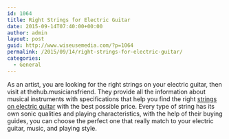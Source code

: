 ```yaml
---
id: 1064
title: Right Strings for Electric Guitar
date: 2015-09-14T07:40:00+00:00
author: admin
layout: post
guid: http://www.wiseusemedia.com/?p=1064
permalink: /2015/09/14/right-strings-for-electric-guitar/
categories:
  - General
---
```

As an artist, you are looking for the right strings on your electric guitar, then visit at thehub.musiciansfriend. They provide all the information about musical instruments with specifications that help you find the right [strings on electric guitar](http://thehub.musiciansfriend.com/guitar-buying-guides/how-to-choose-the-right-strings-for-your-electric-guitar) with the best possible price. Every type of string has its own sonic qualities and playing characteristics, with the help of their buying guides, you can choose the perfect one that really match to your electric guitar, music, and playing style.